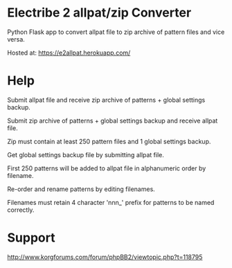 # Electribe 2 allpat/zip Converter

Python Flask app to convert allpat file to zip archive of pattern files and vice versa.

Hosted at: https://e2allpat.herokuapp.com/


# Help 

Submit allpat file and receive zip archive of patterns + global settings backup.

Submit zip archive of patterns + global settings backup and receive allpat file.

Zip must contain at least 250 pattern files and 1 global settings backup.

Get global settings backup file by submitting allpat file.

First 250 patterns will be added to allpat file in alphanumeric order by filename.

Re-order and rename patterns by editing filenames.

Filenames must retain 4 character 'nnn_' prefix for patterns to be named correctly.


# Support 

http://www.korgforums.com/forum/phpBB2/viewtopic.php?t=118795
